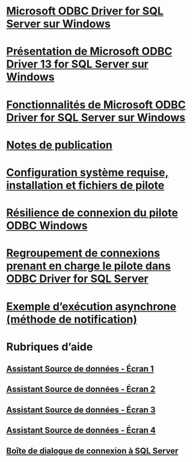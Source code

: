 # [Microsoft ODBC Driver for SQL Server sur Windows](microsoft-odbc-driver-for-sql-server-on-windows.md)
# [Présentation de Microsoft ODBC Driver 13 for SQL Server sur Windows](welcome-to-the-microsoft-odbc-driver-13-for-sql-server-on-windows.md)
# [Fonctionnalités de Microsoft ODBC Driver for SQL Server sur Windows](features-of-the-microsoft-odbc-driver-for-sql-server-on-windows.md)

# [Notes de publication](release-notes.md)
# [Configuration système requise, installation et fichiers de pilote](system-requirements-installation-and-driver-files.md)

# [Résilience de connexion du pilote ODBC Windows](connection-resiliency-in-the-windows-odbc-driver.md)
# [Regroupement de connexions prenant en charge le pilote dans ODBC Driver for SQL Server](driver-aware-connection-pooling-in-the-odbc-driver-for-sql-server.md)

# [Exemple d’exécution asynchrone (méthode de notification)](asynchronous-execution-notification-method-sample.md)

# Rubriques d’aide
## [Assistant Source de données - Écran 1](dsn-wizard-1.md)
## [Assistant Source de données - Écran 2](dsn-wizard-2.md)
## [Assistant Source de données - Écran 3](dsn-wizard-3.md)
## [Assistant Source de données - Écran 4](dsn-wizard-4.md)
## [Boîte de dialogue de connexion à SQL Server](sql-server-login-dialog.md)
